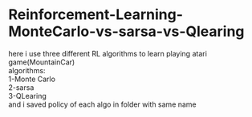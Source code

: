 # Reinforcement-Learning-MonteCarlo-vs-sarsa-vs-Qlearing
here i use three different RL algorithms to learn playing atari game(MountainCar)<br>
algorithms:<br>
1-Monte Carlo<br>
2-sarsa<br>
3-QLearing<br>
and i saved policy of each algo in folder with same name
